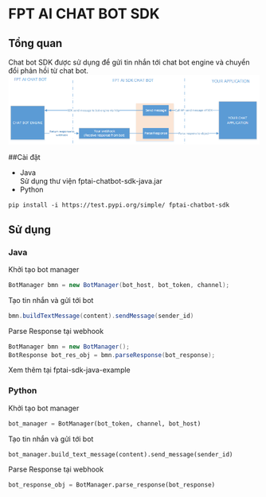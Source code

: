 # FPT AI CHAT BOT SDK  
## Tổng quan  
Chat bot SDK được sử dụng để gửi tin nhắn tới chat bot engine và chuyển đổi phản hồi từ chat bot.  
![Introduction](docs/Attribute.png "title")

##Cài đặt  
- Java  
Sử dụng thư viện fptai-chatbot-sdk-java.jar
- Python 
```
pip install -i https://test.pypi.org/simple/ fptai-chatbot-sdk
```

## Sử dụng  
### Java  
Khởi tạo bot manager  
```java
BotManager bmn = new BotManager(bot_host, bot_token, channel);
```
Tạo tin nhắn và gửi tới bot
```java
bmn.buildTextMessage(content).sendMessage(sender_id)
```
Parse Response tại webhook
```java
BotManager bmn = new BotManager();
BotResponse bot_res_obj = bmn.parseResponse(bot_response);
```
Xem thêm tại fptai-sdk-java-example

### Python
Khởi tạo bot manager
```python
bot_manager = BotManager(bot_token, channel, bot_host)
```
Tạo tin nhắn và gửi tới bot
```python
bot_manager.build_text_message(content).send_message(sender_id)
```
Parse Response tại webhook
```python
bot_response_obj = BotManager.parse_response(bot_response)
```